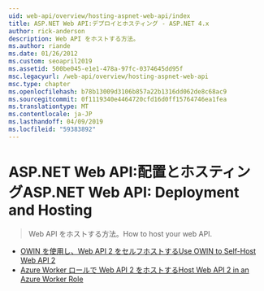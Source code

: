 ```yaml
---
uid: web-api/overview/hosting-aspnet-web-api/index
title: ASP.NET Web API:デプロイとホスティング - ASP.NET 4.x
author: rick-anderson
description: Web API をホストする方法。
ms.author: riande
ms.date: 01/26/2012
ms.custom: seoapril2019
ms.assetid: 500be045-e1e1-478a-97fc-0374645dd95f
msc.legacyurl: /web-api/overview/hosting-aspnet-web-api
msc.type: chapter
ms.openlocfilehash: b78b13009d3106b857a22b1316dd062de8c68ac9
ms.sourcegitcommit: 0f1119340e4464720cfd16d0ff15764746ea1fea
ms.translationtype: MT
ms.contentlocale: ja-JP
ms.lasthandoff: 04/09/2019
ms.locfileid: "59383892"
---
```

# <a name="aspnet-web-api-deployment-and-hosting"></a><span data-ttu-id="d6017-103">ASP.NET Web API:配置とホスティング</span><span class="sxs-lookup"><span data-stu-id="d6017-103">ASP.NET Web API: Deployment and Hosting</span></span>

> <span data-ttu-id="d6017-104">Web API をホストする方法。</span><span class="sxs-lookup"><span data-stu-id="d6017-104">How to host your web API.</span></span>


- [<span data-ttu-id="d6017-105">OWIN を使用し、Web API 2 をセルフホストする</span><span class="sxs-lookup"><span data-stu-id="d6017-105">Use OWIN to Self-Host Web API 2</span></span>](use-owin-to-self-host-web-api.md)
- [<span data-ttu-id="d6017-106">Azure Worker ロールで Web API 2 をホストする</span><span class="sxs-lookup"><span data-stu-id="d6017-106">Host Web API 2 in an Azure Worker Role</span></span>](host-aspnet-web-api-in-an-azure-worker-role.md)
